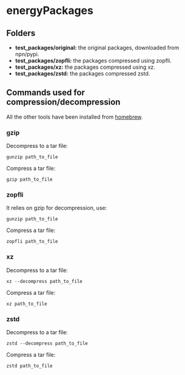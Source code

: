 # energyPackages

## Folders

- **test_packages/original:** the original packages, downloaded from npn/pypi.
-  **test_packages/zopfli:** the packages compressed using zopfli.
-  **test_packages/xz:** the packages compressed using xz.
-  **test_packages/zstd:** the packages compressed zstd.

## Commands used for compression/decompression

All the other tools have been installed from [homebrew]([https://www.example.com](https://formulae.brew.sh/)).

### gzip

Decompress to a tar file:

`gunzip path_to_file` 

Compress a tar file:

`gzip path_to_file`

### zopfli

It relies on gzip for decompression, use:

`gunzip path_to_file` 

Compress a tar file:

`zopfli path_to_file`

### xz

Decompress to a tar file:

`xz --decompress path_to_file` 

Compress a tar file:

`xz path_to_file`

### zstd

Decompress to a tar file:

`zstd --decompress path_to_file` 

Compress a tar file:

`zstd path_to_file`
